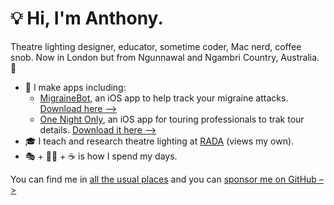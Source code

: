 # 💡 Hi, I'm Anthony.
Theatre lighting designer, educator, sometime coder, Mac nerd, coffee snob. Now in London but from Ngunnawal and Ngambri Country, Australia. 🐨

* 🤖 I make apps including:
	* [MigraineBot](https://codebyanthony.com/migrainebot), an iOS app to help track your migraine attacks. [Download here –>](https://apple.co/3eIpkY1)
	* [One Night Only](https://codebyanthony.com/onenightonly), an iOS app for touring professionals to trak tour details. [Download it here –>](https://apple.co/3zepvDU)
* 🎓 I teach and research theatre lighting at [RADA](https:rada.ac.uk) (views my own).
* 🎭 + 🧑‍💻 + ☕ is how I spend my days.

You can find me in [all the usual places](https://anthonyarblaster.com/linktree) and you can [sponsor me on GitHub –>](https://github.com/sponsors/aarblaster)



